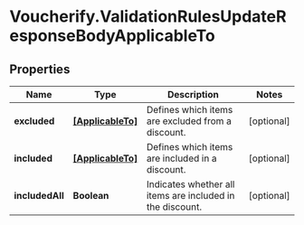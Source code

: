 # Voucherify.ValidationRulesUpdateResponseBodyApplicableTo

## Properties

Name | Type | Description | Notes
------------ | ------------- | ------------- | -------------
**excluded** | [**[ApplicableTo]**](ApplicableTo.md) | Defines which items are excluded from a discount. | [optional] 
**included** | [**[ApplicableTo]**](ApplicableTo.md) | Defines which items are included in a discount. | [optional] 
**includedAll** | **Boolean** | Indicates whether all items are included in the discount. | [optional] 


